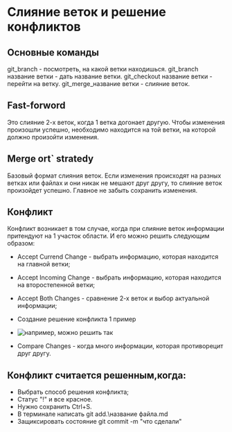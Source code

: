 # Слияние веток и решение конфликтов

## Основные команды
git_branch - посмотреть, на какой ветки находишься. 
git_branch название ветки - дать название ветки.
git_checkout название ветки - перейти на ветку.
git_merge_название ветки - слияние веток.

## Fast-forword 
Это слияние 2-х веток, когда 1 ветка догонает другую. Чтобы изменения произошли успешно, необходимо находится на той ветки, на которой должно произойти изменения.

## Merge ort` stratedy
Базовый формат слияния веток. Если изменения происходят на разных ветках или файлах и они никак не мешают друг другу, то слияние веток произойдет успешно. Главное не забыть сохранить изменения.

## Конфликт 
Конфликт возникает в том случае, когда при слияние веток информации притендуют на 1 участок области. 
И его можно решить следующим образом:
* Accept Currend Change - выбрать информацию, которая находится на главной ветки;
* Accept Incoming Change - выбрать информацию, которая находится на второстепенной ветки;
* Accept Both Changes - сравнение 2-х веток и выбор актуальной информации; 
* Создание решение конфликта 1 пример
 
* ![например, можно решить так](3conflict.png)

* Compare Changes - когда много информации, которая противорецит друг другу.

## Конфликт считается решенным,когда: 
* Выбрать способ решения конфликта;
* Статус "!" и все красное. 
* Нужно сохранить Ctrl+S.
* В терминале написать git add.\название файла.md
* Защиксировать состояние git commit -m "что сделали"
